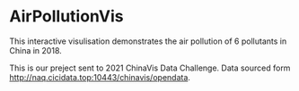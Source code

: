 # AirPollutionVis

This interactive visulisation demonstrates the air pollution of 6 pollutants in China in 2018. 

This is our preject sent to 2021 ChinaVis Data Challenge. Data sourced form http://naq.cicidata.top:10443/chinavis/opendata. 


